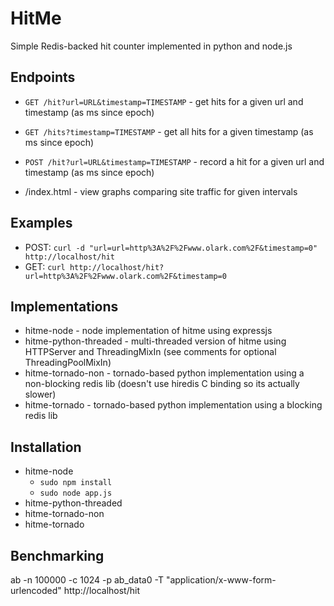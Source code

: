 HitMe
=====

Simple Redis-backed hit counter implemented in python and node.js


Endpoints
---------

* `GET /hit?url=URL&timestamp=TIMESTAMP` - get hits for a given url and timestamp (as ms since epoch)
* `GET /hits?timestamp=TIMESTAMP` - get all hits for a given timestamp (as ms since epoch)
* `POST /hit?url=URL&timestamp=TIMESTAMP` - record a hit for a given url and timestamp (as ms since epoch)

* /index.html - view graphs comparing site traffic for given intervals


Examples
--------

* POST: `curl -d "url=url=http%3A%2F%2Fwww.olark.com%2F&timestamp=0" http://localhost/hit`
* GET: `curl http://localhost/hit?url=http%3A%2F%2Fwww.olark.com%2F&timestamp=0`


Implementations
---------------

* hitme-node - node implementation of hitme using expressjs
* hitme-python-threaded - multi-threaded version of hitme using HTTPServer and ThreadingMixIn (see comments for optional ThreadingPoolMixIn)
* hitme-tornado-non - tornado-based python implementation using a non-blocking redis lib (doesn't use hiredis C binding so its actually slower)
* hitme-tornado - tornado-based python implementation using a blocking redis lib


Installation
------------

* hitme-node
  * `sudo npm install`
  * `sudo node app.js`
* hitme-python-threaded
* hitme-tornado-non
* hitme-tornado


Benchmarking
------------

ab -n 100000 -c 1024 -p ab_data0 -T "application/x-www-form-urlencoded" http://localhost/hit
